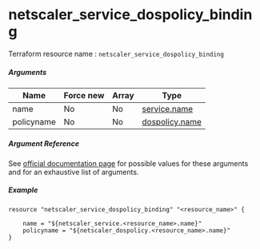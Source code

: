 # netscaler_service_dospolicy_binding

Terraform resource name : ```netscaler_service_dospolicy_binding```

##### Arguments

| Name | Force new | Array | Type |
|----|----|----|----|
|name|No|No|[service.name](/doc/resources/service.md)|
|policyname|No|No|[dospolicy.name](/doc/resources/dospolicy.md)|

##### Argument Reference

See [official documentation page](https://developer-docs.citrix.com/projects/netscaler-nitro-api/en/11.0/configuration/basic/service_dospolicy_binding/service_dospolicy_binding/) for possible values for these arguments and for an exhaustive list of arguments.

##### Example

```
resource "netscaler_service_dospolicy_binding" "<resource_name>" {

    name = "${netscaler_service.<resource_name>.name}"
    policyname = "${netscaler_dospolicy.<resource_name>.name}"
}
```

